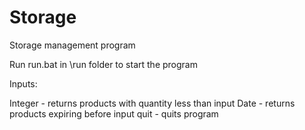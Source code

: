 # Storage
Storage management program

Run run.bat in \run folder to start the program

Inputs:

Integer - returns products with quantity less than input
Date - returns products expiring before input
quit - quits program

